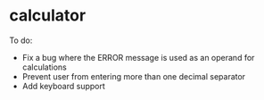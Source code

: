 # calculator

To do:
- Fix a bug where the ERROR message is used as an operand for calculations
- Prevent user from entering more than one decimal separator
- Add keyboard support